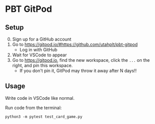# PBT GitPod

## Setup

0. Sign up for a GitHub account
1. Go to <https://gitpod.io/#https://github.com/utahplt/pbt-gitpod>
    * Log in with GitHub
2. Wait for VSCode to appear
3. Go to <https://gitpod.io>, find the new workspace, click the `...` on the
   right, and pin this workspace.
    * If you don't pin it, GitPod may throw it away after N days!!

## Usage

Write code in VSCode like normal.

Run code from the terminal:

```
python3 -m pytest test_card_game.py
```

